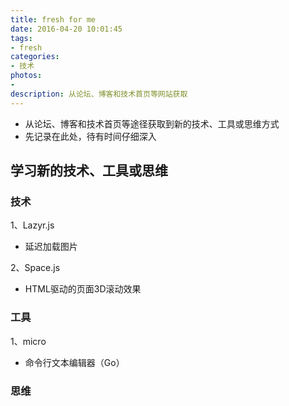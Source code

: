 ```yaml
---
title: fresh for me
date: 2016-04-20 10:01:45
tags:
- fresh
categories:
- 技术
photos:
- 
description: 从论坛、博客和技术首页等网站获取
---
```


* 从论坛、博客和技术首页等途径获取到新的技术、工具或思维方式
* 先记录在此处，待有时间仔细深入

<!--more-->

## 学习新的技术、工具或思维

### 技术

1、Lazyr.js
* 延迟加载图片

2、Space.js
* HTML驱动的页面3D滚动效果

### 工具
1、micro
* 命令行文本编辑器（Go）


### 思维 